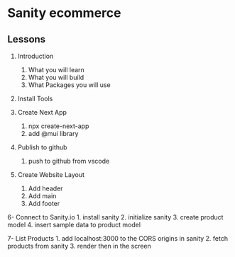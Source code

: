 # Sanity ecommerce

## Lessons

1. Introduction
   1. What you will learn
   2. What you will build
   3. What Packages you will use
2. Install Tools

3. Create Next App
   1. npx create-next-app
   2. add @mui library

4. Publish to github
    1. push to github from vscode

5. Create Website Layout 
    1. Add header
    2. Add main
    3. Add footer

6- Connect to Sanity.io
    1. install sanity
    2. initialize sanity
    3. create product model
    4. insert sample data to product model

7- List Products
    1. add localhost:3000 to the CORS origins in sanity
    2. fetch products from sanity
    3. render then in the screen
